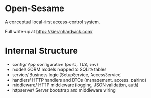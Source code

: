 # Open-Sesame
A conceptual local-first access-control system.

Full write-up at https://kieranhardwick.com/

# Internal Structure

- config/                   App configuration (ports, TLS, env)
- model/                    GORM models mapped to SQLite tables
- service/                  Business logic (SetupService, AccessService)
- handlers/                 HTTP handlers and DTOs (management, access, pairing)
- middleware/               HTTP middleware (logging, JSON validation, auth)
- httpserver/               Server bootstrap and middleware wiring

